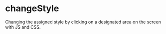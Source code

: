 # changeStyle
Changing the assigned style by clicking on a designated area on the screen with JS and CSS.
